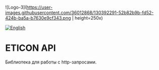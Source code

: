 ![Logo-3](https://user-images.githubusercontent.com/36012868/130392291-52b82b9b-fd52-424b-ba5a-b7630e9cf343.png | height=250x)


[![English](https://img.shields.io/badge/Language-English-blue?style=plastic)](https://github.com/kensamare/eticon_api#readme)

# ETICON API

Библиотека для работы с http-запросами.


